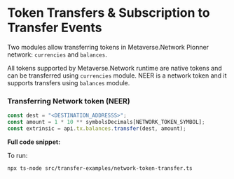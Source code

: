 # Token Transfers & Subscription to Transfer Events

Two modules allow transferring tokens in Metaverse.Network Pionner network:
`currencies` and `balances`.

All tokens supported by Metaverse.Network runtime are native tokens and can be transferred using `currencies` module. NEER is a network token and it supports transfers using `balances` module.

### Transferring Network token (NEER)

```typescript
const dest = "<DESTINATION_ADDRESSS>";
const amount = 1 * 10 ** symbolsDecimals[NETWORK_TOKEN_SYMBOL];
const extrinsic = api.tx.balances.transfer(dest, amount);
```

**Full code snippet:**

To run:

```bash
npx ts-node src/transfer-examples/network-token-transfer.ts
```
